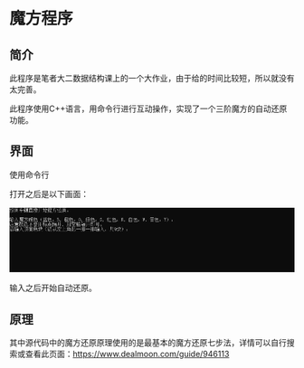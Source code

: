 # 魔方程序

## 简介

此程序是笔者大二数据结构课上的一个大作业，由于给的时间比较短，所以就没有太完善。

此程序使用C++语言，用命令行进行互动操作，实现了一个三阶魔方的自动还原功能。

## 界面

使用命令行

打开之后是以下画面：

![image](image-20210407211518700.png)

输入之后开始自动还原。

## 原理

其中源代码中的魔方还原原理使用的是最基本的魔方还原七步法，详情可以自行搜索或查看此页面：https://www.dealmoon.com/guide/946113

